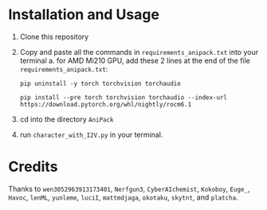 # Installation and Usage
1. Clone this repository
2. Copy and paste all the commands in ```requirements_anipack.txt``` into your terminal
  a. for AMD Mi210 GPU, add these 2 lines at the end of the file ```requirements_anipack.txt```:

    ```pip uninstall -y torch torchvision torchaudio```
   
    ```pip install --pre torch torchvision torchaudio --index-url https://download.pytorch.org/whl/nightly/rocm6.1```
4. cd into the directory ```AniPack```
5. run ```character_with_I2V.py``` in your terminal.

# Credits
Thanks to ```wen3052963913173401```, ```Nerfgun3```, ```CyberAIchemist```, ```Kokoboy```, ```Euge_```, ```Havoc```, ```lenML```, ```yunleme```, ```luciI```, ```mattmdjaga```, ```okotaku```, ```skytnt```, and ```platcha```.
